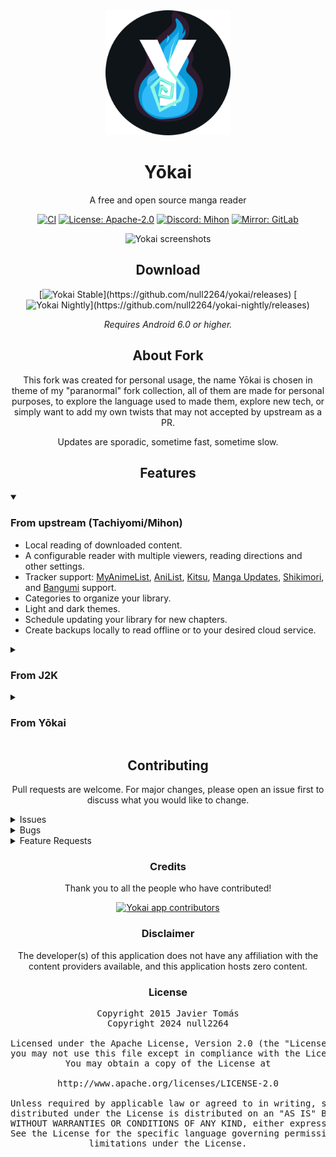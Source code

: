 <div align="center">

<a href="https://github.com/null2264/yokai">
    <img src="./.github/readme-images/app-icon.png" alt="Yokai logo" height="200px" width="200px" />
</a>

# Yōkai

</div>

<div align="center">

A free and open source manga reader

[![CI](https://github.com/null2264/yokai/actions/workflows/build_push.yml/badge.svg)](https://github.com/null2264/yokai/actions/workflows/build_push.yml)
[![License: Apache-2.0](https://img.shields.io/badge/license-Apache--2.0-blue.svg)](/LICENSE)
[![Discord: Mihon](https://img.shields.io/discord/1195734228319617024.svg?label=&labelColor=6A7EC2&color=7389D8&logo=discord&logoColor=FFFFFF)](https://discord.gg/mihon)
[![Mirror: GitLab](https://img.shields.io/badge/mirror-GitLab-orange.svg)](https://gitlab.com/null2264/yokai)

<img src="./.github/readme-images/screens.gif" alt="Yokai screenshots" />

## Download

[![Yokai Stable](https://img.shields.io/github/v/release/null2264/yokai?maxAge=3600&label=Stable&labelColor=06599d&color=043b69&filter=v*)](https://github.com/null2264/yokai/releases)
[![Yokai Nightly](https://img.shields.io/github/v/release/null2264/yokai-nightly?maxAge=3600&label=Nightly&labelColor=2c2c47&color=1c1c39&filter=r*)](https://github.com/null2264/yokai-nightly/releases)

*Requires Android 6.0 or higher.*

## About Fork

This fork was created for personal usage, the name Yōkai is chosen in theme of my "paranormal" fork collection, all of them are made for personal purposes, to explore the language used to made them, explore new tech, or simply want to add my own twists that may not accepted by upstream as a PR.

Updates are sporadic, sometime fast, sometime slow.

## Features

<div align="left">

<details open="">
    <summary><h3>From upstream (Tachiyomi/Mihon)</h3></summary>

* Local reading of downloaded content.
* A configurable reader with multiple viewers, reading directions and other settings.
* Tracker support:
  [MyAnimeList](https://myanimelist.net/),
  [AniList](https://anilist.co/),
  [Kitsu](https://kitsu.io/explore/anime),
  [Manga Updates](https://www.mangaupdates.com/),
  [Shikimori](https://shikimori.one),
  and [Bangumi](https://bgm.tv/) support.
* Categories to organize your library.
* Light and dark themes.
* Schedule updating your library for new chapters.
* Create backups locally to read offline or to your desired cloud service.

</details>

<details>
    <summary><h3>From J2K</h3></summary>

* UI redesign.
* New Manga details screens, themed by their manga covers.
* Combine 2 pages while reading into a single one for a better tablet experience.
* An expanded toolbar for easier one handed use (with the option to reduce the size back down).
* Floating searchbar to easily start a search in your library or while browsing.
* Library redesigned as a single list view: See categories listed in a vertical view, that can be collasped or expanded with a tap.
* Staggered Library grid.
* Drag & Drop Sorting in Library.
* Dynamic Categories: Group your library automatically by the tags, tracking status, source, and more.
* New Recents page: Providing quick access to newly added manga, new chapters, and to continue where you left on in a series.
* Stats Page.
* New Themes.
* Dynamic Shortcuts: open the latest chapter of what you were last reading right from your homescreen.
* [New material snackbar](.github/readme-images/material%20snackbar.png): Removing manga now auto deletes chapters and has an undo button in case you change your mind.
* Batch Auto-Source Migration (taken from [TachiyomiEH](https://github.com/NerdNumber9/TachiyomiEH)).
* [Share sheets upgrade for Android 10](.github/readme-images/share%20menu.png)
* View all chapters right in the reader.
* A lot more Material Design You additions.
* Android 12 features such as automatic extension and app updates.

</details>

<details>
    <summary><h3>From Yōkai</h3></summary>
    
* New theme
* NSFW/SFW filter

</details>

</div>

## Contributing

Pull requests are welcome. For major changes, please open an issue first to discuss what you would like to change.

<div align="left">

<details><summary>Issues</summary>

**Before reporting a new issue, take a look at the [FAQ](https://mihon.app/docs/faq/general), the [changelog](https://github.com/null2264/yokai/releases) and the already opened [issues](https://github.com/null2264/yokai/issues).**

</details>

<details><summary>Bugs</summary>

* Include version (**Settings → About → Version**).
  * If not latest, try updating, it may have already been solved.
  * Dev version is equal to the number of commits as seen in the main page.
* Include steps to reproduce (if not obvious from description).
* Include screenshot (if needed).
* If it could be device-dependent, try reproducing on another device (if possible).
* For large logs use [Pastebin](https://pastebin.com/) (or similar).
* Don't group unrelated requests into one issue.
- **DO**: [Example #1](https://web.archive.org/web/20240117150729/https://github.com/tachiyomiorg/tachiyomi/issues/24), [Example #2](https://web.archive.org/web/20240117150735/https://github.com/tachiyomiorg/tachiyomi/issues/71).
- **DON'T**: [Example #1](https://web.archive.org/web/20240117150741/https://github.com/tachiyomiorg/tachiyomi/issues/75).

</details>

<details><summary>Feature Requests</summary>

* Write a detailed issue, explaning what it should do or how.
  * Avoid writing just "like X app does"
* Include screenshot (if needed).

</details>

</div>

### Credits

Thank you to all the people who have contributed!

<a href="https://github.com/null2264/yokai/graphs/contributors">
    <img src="https://contrib.rocks/image?repo=null2264/yokai" alt="Yokai app contributors" title="Yokai app contributors" width="600"/>
</a>

### Disclaimer

The developer(s) of this application does not have any affiliation with the content providers available, and this application hosts zero content.

### License

<pre>
Copyright 2015 Javier Tomás
Copyright 2024 null2264

Licensed under the Apache License, Version 2.0 (the "License");
you may not use this file except in compliance with the License.
You may obtain a copy of the License at

http://www.apache.org/licenses/LICENSE-2.0

Unless required by applicable law or agreed to in writing, software
distributed under the License is distributed on an "AS IS" BASIS,
WITHOUT WARRANTIES OR CONDITIONS OF ANY KIND, either express or implied.
See the License for the specific language governing permissions and
limitations under the License.
</pre>
</div>
